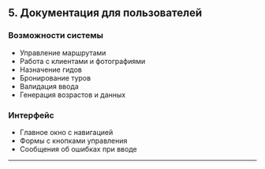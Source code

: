 ## 5. Документация для пользователей

### Возможности системы

- Управление маршрутами
- Работа с клиентами и фотографиями
- Назначение гидов
- Бронирование туров
- Валидация ввода
- Генерация возрастов и данных

### Интерфейс

- Главное окно с навигацией
- Формы с кнопками управления
- Сообщения об ошибках при вводе

---
